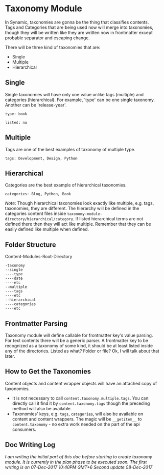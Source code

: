 # Taxonomy Module

In Synamic, taxonomies are gonna be the thing that classifies contents. Tags and Categories that are being used now will
merge into taxonomies, though they will be written like they are written now in frontmatter except probable separator and escaping change.
  
There will be three kind of taxonomies that are:

- Single 
- Multiple
- Hierarchical

## Single
Single taxonomies will have only one value unlike tags (multiple) and categories (hierarchical).
For example, 'type' can be one single taxonomy. Another can be 'release-year'.
```text
type: book
```

```text
listed: no
```

## Multiple
Tags are one of the best examples of taxonomy of multiple type.

```text
tags: Development, Design, Python
```

## Hierarchical
Categories are the best example of hierarchical taxonomies.

```text
categories: Blog, Python, Book
```
*Note*: Though hierarchical taxonomies look exactly like multiple, e.g. tags, taxonomies, they are different.
The hierarchy will be defined in the categories content files inside `taxonomy-module-directory/hierarchical/category`.
If listed hierarchical terms are not defined there then they will act like multiple. Remember that they can be easily defined like multiple when defined.

## Folder Structure
Content-Modules-Root-Directory
```text
-taxonomy
--single
----type
----date
----etc
--multiple
----tags
----etc
--hierarchical
----categories
----etc
``` 

## Frontmatter Parsing
Taxonomy module will define callable for frontmatter key's value parsing.
For text contents there will be a generic parser.
A frontmatter key to be recognized as a taxonomy of some kind, it should be at least listed inside any of the directories. Listed as what? Folder or file? Ok, I will talk about that later.


## How to Get the Taxonomies 
Content objects and content wrapper objects will have an attached copy of taxonomies.
- It is not necessary to call `content.taxonomy.multiple.tags`. You can directly call it find it by `content.taxonomy.tags` though the preceding method will also be available.
- Taxonomies' keys, e.g. `tags`, `categories`, will also be available on content and content wrappers. The magic will be `__getitem__` to `content.taxonomy` - no extra work needed on the part of the api consumers.

## Doc Writing Log
*I am writing the initial part of this doc before starting to create taxonomy module.*
*It is currently in the plan phase to be executed soon.*
*The first writing is on 07-Dec-2017 10:40PM GMT+6*
*Second update 08-Dec-2017*
